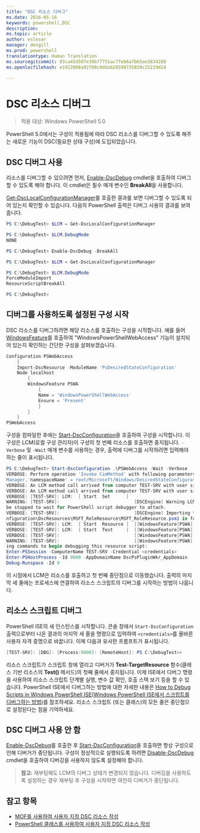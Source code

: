 ```yaml
---
title: "DSC 리소스 디버그"
ms.date: 2016-05-16
keywords: powershell,DSC
description: 
ms.topic: article
author: eslesar
manager: dongill
ms.prod: powershell
translationtype: Human Translation
ms.sourcegitcommit: 83ca45d507e39b77751ac7feb6a7b65ae2834280
ms.openlocfilehash: e1922008a92f00c9ddab28598735839c25219d24

---
```


# DSC 리소스 디버그

> 적용 대상: Windows PowerShell 5.0

PowerShell 5.0에서는 구성이 적용됨에 따라 DSC 리소스를 디버그할 수 있도록 해주는 새로운 기능이 DSC(필요한 상태 구성)에 도입되었습니다.

## DSC 디버그 사용
리소스를 디버그할 수 있으려면 먼저, [Enable-DscDebug](https://technet.microsoft.com/en-us/library/mt517870.aspx) cmdlet을 호출하여 디버그할 수 있도록 해야 합니다. 이 cmdlet은 필수 매개 변수인 **BreakAll**을 사용합니다. 

[Get-DscLocalConfigurationManager](https://technet.microsoft.com/en-us/library/dn407378.aspx)를 호출한 결과를 보면 디버그할 수 있도록 되어 있는지 확인할 수 있습니다. 다음의 PowerShell 출력은 디버그 사용의 결과를 보여 줍니다.


```powershell
PS C:\DebugTest> $LCM = Get-DscLocalConfigurationManager

PS C:\DebugTest> $LCM.DebugMode
NONE

PS C:\DebugTest> Enable-DscDebug -BreakAll

PS C:\DebugTest> $LCM = Get-DscLocalConfigurationManager

PS C:\DebugTest> $LCM.DebugMode
ForceModuleImport
ResourceScriptBreakAll

PS C:\DebugTest>
```


## 디버그를 사용하도록 설정된 구성 시작
DSC 리소스를 디버그하려면 해당 리소스를 호출하는 구성을 시작합니다. 예를 들어 [WindowsFeature](windowsfeatureResource.md)를 호출하여 "WindowsPowerShellWebAccess" 기능이 설치되어 있는지 확인하는 간단한 구성을 살펴보겠습니다.

```powershell
Configuration PSWebAccess
    {
    Import-DscResource -ModuleName 'PsDesiredStateConfiguration'
    Node localhost
        {
        WindowsFeature PSWA
            {
            Name = 'WindowsPowerShellWebAccess'
            Ensure = 'Present'
            }
        }
    }
PSWebAccess
```
구성을 컴파일한 후에는 [Start-DscConfiguration](https://technet.microsoft.com/en-us/library/dn521623.aspx)을 호출하여 구성을 시작합니다. 이 구성은 LCM(로컬 구성 관리자)이 구성의 첫 번째 리소스를 호출하면 중지됩니다. `-Verbose` 및 `-Wait` 매개 변수를 사용하는 경우, 출력에 디버그를 시작하려면 입력해야 하는 줄이 표시됩니다.

```powershell
PS C:\DebugTest> Start-DscConfiguration .\PSWebAccess -Wait -Verbose
VERBOSE: Perform operation 'Invoke CimMethod' with following parameters, ''methodName' = SendConfigurationApply,'className' = MSFT_DSCLocalConfiguration
Manager,'namespaceName' = root/Microsoft/Windows/DesiredStateConfiguration'.
VERBOSE: An LCM method call arrived from computer TEST-SRV with user sid S-1-5-21-2127521184-1604012920-1887927527-108583.
VERBOSE: An LCM method call arrived from computer TEST-SRV with user sid S-1-5-21-2127521184-1604012920-1887927527-108583.
VERBOSE: [TEST-SRV]: LCM:  [ Start  Set      ]
WARNING: [TEST-SRV]:                            [DSCEngine] Warning LCM is in Debug 'ResourceScriptBreakAll' mode.  Resource script processing will 
be stopped to wait for PowerShell script debugger to attach.
VERBOSE: [TEST-SRV]:                            [DSCEngine] Importing the module C:\WINDOWS\system32\WindowsPowerShell\v1.0\Modules\PSDesiredStateCo
nfiguration\DscResources\MSFT_RoleResource\MSFT_RoleResource.psm1 in force mode.
VERBOSE: [TEST-SRV]: LCM:  [ Start  Resource ]  [[WindowsFeature]PSWA]
VERBOSE: [TEST-SRV]: LCM:  [ Start  Test     ]  [[WindowsFeature]PSWA]
VERBOSE: [TEST-SRV]:                            [[WindowsFeature]PSWA] Importing the module MSFT_RoleResource in force mode.
WARNING: [TEST-SRV]:                            [[WindowsFeature]PSWA] Resource is waiting for PowerShell script debugger to attach.  Use the follow
ing commands to begin debugging this resource script:
Enter-PSSession -ComputerName TEST-SRV -Credential <credentials>
Enter-PSHostProcess -Id 9000 -AppDomainName DscPsPluginWkr_AppDomain
Debug-Runspace -Id 9
```
이 시점에서 LCM은 리소스를 호출하고 첫 번째 중단점으로 이동했습니다. 출력의 마지막 세 줄에는 프로세스에 연결하여 리소스 스크립트의 디버그를 시작하는 방법이 나옵니다.

## 리소스 스크립트 디버그

PowerShell ISE의 새 인스턴스를 시작합니다. 콘솔 창에서 `Start-DscConfiguration` 출력으로부터 나온 결과의 마지막 세 줄을 명령으로 입력하여 `<credentials>`를 올바른 사용자 자격 증명으로 바꿉니다. 이제 다음과 유사한 프롬프트가 표시됩니다.

```powershell
[TEST-SRV]: [DBG]: [Process:9000]: [RemoteHost]: PS C:\DebugTest>>
```

리소스 스크립트가 스크립트 창에 열리고 디버거가 **Test-TargetResource** 함수(클래스 기반 리소스의 **Test()** 메서드)의 첫째 줄에서 중지됩니다.
이제 ISE에서 디버그 명령을 사용하여 리소스 스크립트 단계별 실행, 변수 값 확인, 호출 스택 보기 등을 할 수 있습니다. PowerShell ISE에서 디버그하는 방법에 대한 자세한 내용은 [How to Debug Scripts in Windows PowerShell ISE(Windows PowerShell ISE에서 스크립트를 디버그하는 방법)](https://technet.microsoft.com/en-us/library/dd819480.aspx)를 참조하세요. 리소스 스크립트 (또는 클래스)의 모든 줄은 중단점으로 설정된다는 점을 기억하세요.

## DSC 디버그 사용 안 함

[Enable-DscDebug](https://technet.microsoft.com/en-us/library/mt517870.aspx)를 호출한 후 [Start-DscConfiguration](https://technet.microsoft.com/en-us/library/dn521623.aspx)을 호출하면 항상 구성으로 인해 디버거가 중단됩니다. 구성이 정상적으로 실행되도록 하려면 [Disable-DscDebug](https://technet.microsoft.com/en-us/library/mt517872.aspx) cmdlet을 호출하여 디버깅을 사용하지 않도록 설정해야 합니다.

>**참고:** 재부팅해도 LCM의 디버그 상태가 변경되지 않습니다. 디버깅을 사용하도록 설정하는 경우 재부팅 후 구성을 시작하면 여전히 디버거가 중단됩니다.


## 참고 항목
- [MOF를 사용하여 사용자 지정 DSC 리소스 작성](authoringResourceMOF.md) 
- [PowerShell 클래스를 사용하여 사용자 지정 DSC 리소스 작성](authoringResourceClass.md)




<!--HONumber=Aug16_HO3-->


